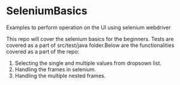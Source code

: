 # SeleniumBasics
Examples to perform operation on the UI using selenium webdriver

This repo will cover the selenium basics for the beginners. Tests are covered as a part of src/test/java folder.Below are the functionalities covered as a part of the repo:

1. Selecting the single and multiple values from dropsown list.
2. Handling the frames in selenium.
3. Handling the multiple nested frames.

